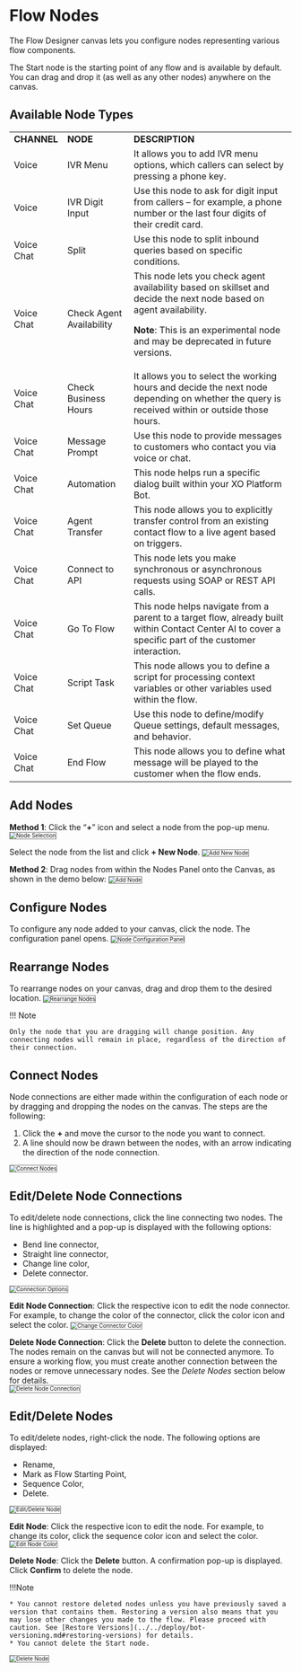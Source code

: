 # Flow Nodes

The Flow Designer canvas lets you configure nodes representing various flow components.

The Start node is the starting point of any flow and is available by default. You can drag and drop it (as well as any other nodes) anywhere on the canvas.

## Available Node Types

<table>
  <tr>
   <td><strong>CHANNEL</strong>
   </td>
   <td><strong>NODE</strong>
   </td>
   <td><strong>DESCRIPTION</strong>
   </td>
  </tr>
  <tr>
   <td>Voice
   </td>
   <td>IVR Menu
   </td>
   <td>It allows you to add IVR menu options, which callers can select by pressing a phone key. 
   </td>
  </tr>
  <tr>
   <td>Voice
   </td>
   <td>IVR Digit Input
   </td>
   <td>Use this node to ask for digit input from callers – for example, a phone number or the last four digits of their credit card.
   </td>
  </tr>
  <tr>
   <td>Voice
Chat
   </td>
   <td>Split
   </td>
   <td>Use this node to split inbound queries based on specific conditions.
   </td>
  </tr>
  <tr>
   <td>Voice
Chat
   </td>
   <td>Check Agent Availability
   </td>
   <td>This node lets you check agent availability based on skillset and decide the next node based on agent availability.

   <strong>Note</strong>: This is an experimental node and may be deprecated in future versions.
   </td>
  </tr>
  <tr>
   <td>Voice
Chat
   </td>
   <td>Check Business Hours
   </td>
   <td>It allows you to select the working hours and decide the next node depending on whether the query is received within or outside those hours.
   </td>
  </tr>
  <tr>
   <td>Voice
Chat
   </td>
   <td>Message Prompt
   </td>
   <td>Use this node to provide messages to customers who contact you via voice or chat.
   </td>
  </tr>
  <tr>
   <td>Voice
Chat
   </td>
   <td>Automation
   </td>
   <td>This node helps run a specific dialog built within your XO Platform Bot.
   </td>
  </tr>
  <tr>
   <td>Voice
Chat
   </td>
   <td>Agent Transfer
   </td>
   <td>This node allows you to explicitly transfer control from an existing contact flow to a live agent based on triggers.
   </td>
  </tr>
  <tr>
   <td>Voice
Chat
   </td>
   <td>Connect to API
   </td>
   <td>This node lets you make synchronous or asynchronous requests using SOAP or REST API calls.
   </td>
  </tr>
  <tr>
   <td>Voice
Chat
   </td>
   <td>Go To Flow
   </td>
   <td>This node helps navigate from a parent to a target flow, already built within Contact Center AI to cover a specific part of the customer interaction.
   </td>
  </tr>
  <tr>
   <td>Voice
Chat
   </td>
   <td>Script Task
   </td>
   <td>This node allows you to define a script for processing context variables or other variables used within the flow.
   </td>
  </tr>
  <tr>
   <td>Voice
Chat
   </td>
   <td>Set Queue
   </td>
   <td>Use this node to define/modify Queue settings, default messages, and behavior.
   </td>
  </tr>
  <tr>
   <td>Voice
Chat
   </td>
   <td>End Flow
   </td>
   <td>This node allows you to define what message will be played to the customer when the flow ends.
   </td>
  </tr>
</table>

## Add Nodes

**Method 1**: Click the “**+**” icon and select a node from the pop-up menu.
<img src="./../images/node-selection.png" alt="Node Selection" title="Node Selection" style="border: 1px solid gray; zoom:70%;">

Select the node from the list and click **+ New Node**.
<img src="./../images/add-new-node-window.png" alt="Add New Node" title="Add New Node" style="border: 1px solid gray; zoom:70%;">

**Method 2**:  Drag nodes from within the Nodes Panel onto the Canvas, as shown in the demo below:
<img src="./../images/add-node.gif" alt="Add Node" title="Add Node" style="border: 1px solid gray; zoom:70%;">

## Configure Nodes

To configure any node added to your canvas, click the node. The configuration panel opens.
<img src="./../images/node-settings-window.png" alt="Node Configuration Panel" title="Node Configuration Panel" style="border: 1px solid gray; zoom:70%;">

## Rearrange Nodes

To rearrange nodes on your canvas, drag and drop them to the desired location.
<img src="./../images/rearrange-nodes.gif" alt="Rearrange Nodes" title="Rearrange Nodes" style="border: 1px solid gray; zoom:70%;">

!!! Note

    Only the node that you are dragging will change position. Any connecting nodes will remain in place, regardless of the direction of their connection.

## Connect Nodes

Node connections are either made within the configuration of each node or by dragging and dropping the nodes on the canvas. The steps are the following:

1. Click the **+** and move the cursor to the node you want to connect.
2. A line should now be drawn between the nodes, with an arrow indicating the direction of the node connection.
<img src="./../images/connect-nodes.gif" alt="Connect Nodes" title="Connect Nodes" style="border: 1px solid gray; zoom:70%;">

## Edit/Delete Node Connections

To edit/delete node connections, click the line connecting two nodes. The line is highlighted and a  pop-up is displayed with the following options:

* Bend line connector,
* Straight line connector,
* Change line color,
* Delete connector.  
<img src="./../images/connection-options.png" alt="Connection Options" title="Connection Options" style="border: 1px solid gray; zoom:70%;">

**Edit Node Connection**: Click the respective icon to edit the node connector. For example, to change the color of the connector, click the color icon and select the color.
<img src="./../images/change-connector-color.gif" alt="Change Connector Color" title="Change Connector Color" style="border: 1px solid gray; zoom:70%;">

**Delete Node Connection**: Click the **Delete** button to delete the connection. The nodes remain on the canvas but will not be connected anymore. To ensure a working flow, you must create another connection between the nodes or remove unnecessary nodes. See the _Delete Nodes_ section below for details.  
<img src="./../images/delete-node-connector.gif" alt="Delete Node Connection" title="Delete Node Connection" style="border: 1px solid gray; zoom:70%;">

## Edit/Delete Nodes

To edit/delete nodes, right-click the node. The following options are displayed:

* Rename,
* Mark as Flow Starting Point,
* Sequence Color,
* Delete.  
<img src="./../images/edit-delete-node.png" alt="Edit/Delete Node" title="Edit/Delete Node" style="border: 1px solid gray; zoom:70%;">

**Edit Node**: Click the respective icon to edit the node. For example, to change its color, click the sequence color icon and select the color.
<img src="./../images/edit-node-color.gif" alt="Edit Node Color" title="Edit Node Color" style="border: 1px solid gray; zoom:70%;">

**Delete Node**: Click the **Delete** button. A confirmation pop-up is displayed. Click **Confirm** to delete the node.

!!!Note

    * You cannot restore deleted nodes unless you have previously saved a version that contains them. Restoring a version also means that you may lose other changes you made to the flow. Please proceed with caution. See [Restore Versions](../../deploy/bot-versioning.md#restoring-versions) for details.
    * You cannot delete the Start node.

<img src="./../images/delete-node.gif" alt="Delete Node" title="Delete Node" style="border: 1px solid gray; zoom:70%;">